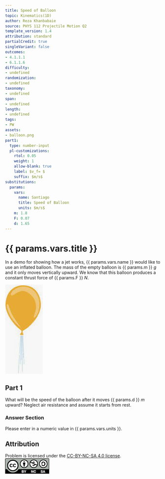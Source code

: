 ```yaml
---
title: Speed of Balloon
topic: Kinematics(1D)
author: Reza Khanbabaie
source: PHYS 112 Projectile Motion Q2
template_version: 1.4
attribution: standard
partialCredit: true
singleVariant: false
outcomes:
- 4.1.1.1
- 6.1.1.6
difficulty:
- undefined
randomization:
- undefined
taxonomy:
- undefined
span:
- undefined
length:
- undefined
tags:
- PW
assets:
- balloon.png
part1:
  type: number-input
  pl-customizations:
    rtol: 0.05
    weight: 1
    allow-blank: true
    label: $v_f= $
    suffix: $m/s$
substitutions:
  params:
    vars:
      name: Santiago
      title: Speed of Balloon
      units: $m/s$
    m: 1.8
    F: 0.07
    d: 1.65
---
```

# {{ params.vars.title }}
In a demo for showing how a jet works, {{ params.vars.name }} would like to use an inflated balloon. The mass of the empty balloon is {{ params.m }} $g$ and it only moves vertically upward. We know that this balloon produces a constant thrust force of {{ params.F }} $N$.

<img src="balloon.png">

## Part 1

What will be the speed of the balloon after it moves {{ params.d }} $m$ upward? Neglect air resistance and assume it starts from rest.

### Answer Section

Please enter in a numeric value in {{ params.vars.units }}.

## Attribution

Problem is licensed under the [CC-BY-NC-SA 4.0 license](https://creativecommons.org/licenses/by-nc-sa/4.0/).<br> ![The Creative Commons 4.0 license requiring attribution-BY, non-commercial-NC, and share-alike-SA license.](https://raw.githubusercontent.com/firasm/bits/master/by-nc-sa.png)